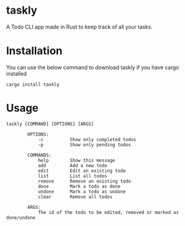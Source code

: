 # taskly
A Todo CLI app made in Rust to keep track of all your tasks.

# Installation

You can use the below command to download taskly if you have cargo installed
```
cargo install taskly
```

# Usage

```
taskly [COMMAND] [OPTIONS] [ARGS]

        OPTIONS:
            -c          Show only completed todos
            -p          Show only pending todos

        COMMANDS:
            help        Show this message
            add         Add a new todo
            edit        Edit an existing todo
            list        List all todos
            remove      Remove an existing todo
            done        Mark a todo as done
            undone      Mark a todo as undone
            clear       Remove all todos
            
        ARGS:
            The id of the todo to be edited, removed or marked as done/undone
```